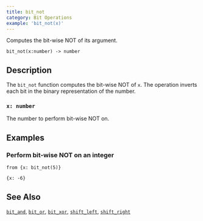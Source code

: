 ```yaml
---
title: bit_not
category: Bit Operations
example: 'bit_not(x)'
---
```

Computes the bit-wise NOT of its argument.

```tql
bit_not(x:number) -> number
```

## Description

The `bit_not` function computes the bit-wise NOT of `x`. The operation inverts
each bit in the binary representation of the number.

### `x: number`

The number to perform bit-wise NOT on.

## Examples

### Perform bit-wise NOT on an integer

```tql
from {x: bit_not(5)}
```

```tql
{x: -6}
```

## See Also

[`bit_and`](/reference/functions/bit_and),
[`bit_or`](/reference/functions/bit_or),
[`bit_xor`](/reference/functions/bit_xor),
[`shift_left`](/reference/functions/shift_left),
[`shift_right`](/reference/functions/shift_right)
